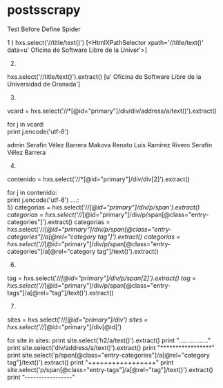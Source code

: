 postsscrapy
============

Test Before Define Spider

1 )
hxs.select('//title/text()')
[<HtmlXPathSelector xpath='//title/text()' data=u'  Oficina de Software Libre de la Univer'>]

2)
hxs.select('//title/text()').extract()
[u'  Oficina de Software Libre de la Universidad de Granada']

3)
vcard = hxs.select('//*[@id="primary"]/div/div/address/a/text()').extract()

for j in vcard:                                                   
    print j.encode('utf-8')
     
admin
Serafín Vélez Barrera
Makova
Renato Luis Ramirez Rivero
Serafín Vélez Barrera

4)
 contenido = hxs.select('//*[@id="primary"]/div/div[2]').extract()

for j in contenido:                                                   
    print j.encode('utf-8')
   ....:     
5)
categorias = hxs.select('//*[@id="primary"]/div/p/span').extract()
categorias = hxs.select('//*[@id="primary"]/div/p/span[@class="entry-categories"]').extract()
categorias = hxs.select('//*[@id="primary"]/div/p/span[@class="entry-categories"]/a[@rel="category tag"]').extract()
categorias = hxs.select('//*[@id="primary"]/div/p/span[@class="entry-categories"]/a[@rel="category tag"]/text()').extract()


6)
tag = hxs.select('//*[@id="primary"]/div/p/span[2]').extract()
tag = hxs.select('//*[@id="primary"]/div/p/span[@class="entry-tags"]/a[@rel="tag"]/text()').extract()


7)
sites = hxs.select('//*[@id="primary"]/div')
sites = hxs.select('//*[@id="primary"]/div[@id]')

for site in sites:
    print site.select('h2/a/text()').extract()
    print "................."
    print site.select('div/address/a/text()').extract()
    print "*****************"
    print site.select('p/span[@class="entry-categories"]/a[@rel="category tag"]/text()').extract()
    print "+++++++++++++++++"
    print site.select('p/span[@class="entry-tags"]/a[@rel="tag"]/text()').extract()
    print "-----------------"



